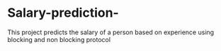 # Salary-prediction-
This project predicts the salary of a person based on experience using blocking and non blocking protocol
